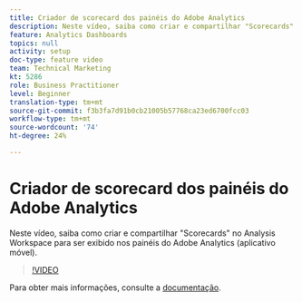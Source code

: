 ```yaml
---
title: Criador de scorecard dos painéis do Adobe Analytics
description: Neste vídeo, saiba como criar e compartilhar "Scorecards" no Analysis Workspace para ser exibido nos painéis do Adobe Analytics (aplicativo móvel).
feature: Analytics Dashboards
topics: null
activity: setup
doc-type: feature video
team: Technical Marketing
kt: 5286
role: Business Practitioner
level: Beginner
translation-type: tm+mt
source-git-commit: f3b3fa7d91b0cb21005b57768ca23ed6700fcc03
workflow-type: tm+mt
source-wordcount: '74'
ht-degree: 24%

---
```



# Criador de scorecard dos painéis do Adobe Analytics

Neste vídeo, saiba como criar e compartilhar &quot;Scorecards&quot; no Analysis Workspace para ser exibido nos painéis do Adobe Analytics (aplicativo móvel).

>[!VIDEO](https://video.tv.adobe.com/v/34544/?quality=12)

Para obter mais informações, consulte a [documentação](https://docs.adobe.com/help/pt-BR/analytics/analyze/mobapp/home.html).
